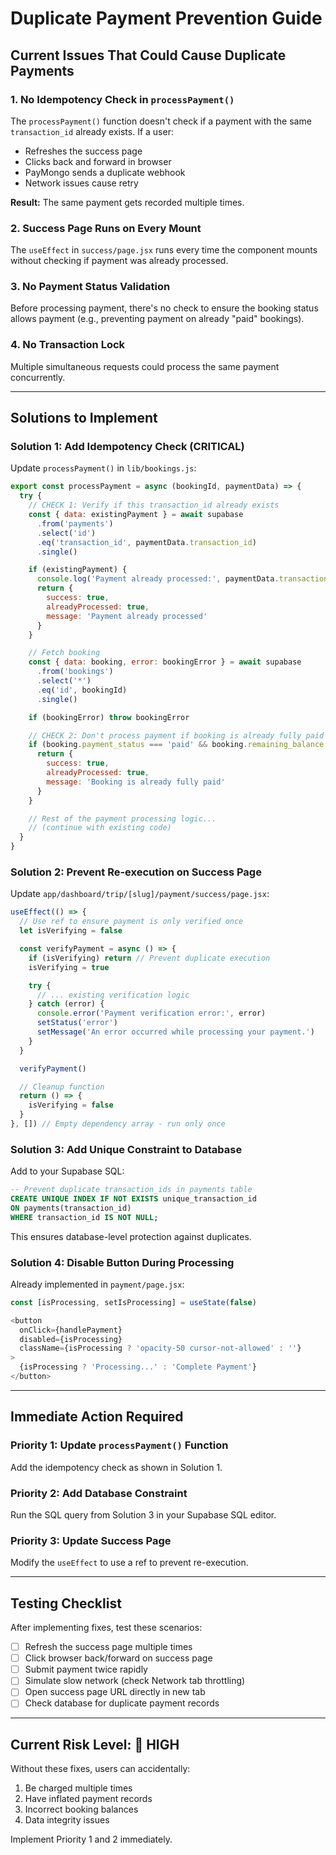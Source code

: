 # Duplicate Payment Prevention Guide

## Current Issues That Could Cause Duplicate Payments

### 1. **No Idempotency Check in `processPayment()`**
The `processPayment()` function doesn't check if a payment with the same `transaction_id` already exists. If a user:
- Refreshes the success page
- Clicks back and forward in browser
- PayMongo sends a duplicate webhook
- Network issues cause retry

**Result:** The same payment gets recorded multiple times.

### 2. **Success Page Runs on Every Mount**
The `useEffect` in `success/page.jsx` runs every time the component mounts without checking if payment was already processed.

### 3. **No Payment Status Validation**
Before processing payment, there's no check to ensure the booking status allows payment (e.g., preventing payment on already "paid" bookings).

### 4. **No Transaction Lock**
Multiple simultaneous requests could process the same payment concurrently.

---

## Solutions to Implement

### Solution 1: Add Idempotency Check (CRITICAL)

Update `processPayment()` in `lib/bookings.js`:

```javascript
export const processPayment = async (bookingId, paymentData) => {
  try {
    // CHECK 1: Verify if this transaction_id already exists
    const { data: existingPayment } = await supabase
      .from('payments')
      .select('id')
      .eq('transaction_id', paymentData.transaction_id)
      .single()

    if (existingPayment) {
      console.log('Payment already processed:', paymentData.transaction_id)
      return {
        success: true,
        alreadyProcessed: true,
        message: 'Payment already processed'
      }
    }

    // Fetch booking
    const { data: booking, error: bookingError } = await supabase
      .from('bookings')
      .select('*')
      .eq('id', bookingId)
      .single()

    if (bookingError) throw bookingError

    // CHECK 2: Don't process payment if booking is already fully paid
    if (booking.payment_status === 'paid' && booking.remaining_balance <= 0) {
      return {
        success: true,
        alreadyProcessed: true,
        message: 'Booking is already fully paid'
      }
    }

    // Rest of the payment processing logic...
    // (continue with existing code)
  }
}
```

### Solution 2: Prevent Re-execution on Success Page

Update `app/dashboard/trip/[slug]/payment/success/page.jsx`:

```javascript
useEffect(() => {
  // Use ref to ensure payment is only verified once
  let isVerifying = false

  const verifyPayment = async () => {
    if (isVerifying) return // Prevent duplicate execution
    isVerifying = true

    try {
      // ... existing verification logic
    } catch (error) {
      console.error('Payment verification error:', error)
      setStatus('error')
      setMessage('An error occurred while processing your payment.')
    }
  }

  verifyPayment()

  // Cleanup function
  return () => {
    isVerifying = false
  }
}, []) // Empty dependency array - run only once
```

### Solution 3: Add Unique Constraint to Database

Add to your Supabase SQL:

```sql
-- Prevent duplicate transaction_ids in payments table
CREATE UNIQUE INDEX IF NOT EXISTS unique_transaction_id 
ON payments(transaction_id) 
WHERE transaction_id IS NOT NULL;
```

This ensures database-level protection against duplicates.

### Solution 4: Disable Button During Processing

Already implemented in `payment/page.jsx`:
```javascript
const [isProcessing, setIsProcessing] = useState(false)

<button 
  onClick={handlePayment}
  disabled={isProcessing}
  className={isProcessing ? 'opacity-50 cursor-not-allowed' : ''}
>
  {isProcessing ? 'Processing...' : 'Complete Payment'}
</button>
```

---

## Immediate Action Required

### Priority 1: Update `processPayment()` Function
Add the idempotency check as shown in Solution 1.

### Priority 2: Add Database Constraint
Run the SQL query from Solution 3 in your Supabase SQL editor.

### Priority 3: Update Success Page
Modify the `useEffect` to use a ref to prevent re-execution.

---

## Testing Checklist

After implementing fixes, test these scenarios:

- [ ] Refresh the success page multiple times
- [ ] Click browser back/forward on success page
- [ ] Submit payment twice rapidly
- [ ] Simulate slow network (check Network tab throttling)
- [ ] Open success page URL directly in new tab
- [ ] Check database for duplicate payment records

---

## Current Risk Level: 🔴 HIGH

Without these fixes, users can accidentally:
1. Be charged multiple times
2. Have inflated payment records
3. Incorrect booking balances
4. Data integrity issues

Implement Priority 1 and 2 immediately.
